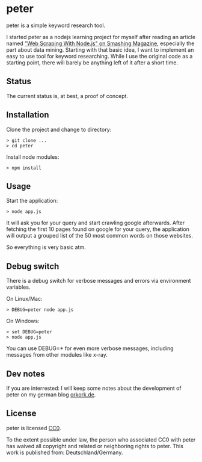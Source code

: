 # peter

peter is a simple keyword research tool.

I started peter as a nodejs learning project for myself after reading an article named ["Web Scraping With Node.js" on Smashing Magazine](http://www.smashingmagazine.com/2015/04/08/web-scraping-with-nodejs/), especially the part about data mining.
Starting with that basic idea, I want to implement an easy to use tool for keyword researching. While I use the original code as a starting point, there will barely be anything left of it after a short time.

## Status

The current status is, at best, a proof of concept. 

## Installation

Clone the project and change to directory:

    > git clone ...
    > cd peter

Install node modules:

    > npm install

## Usage

Start the application:
 
    > node app.js

It will ask you for your query and start crawling google afterwards. After fetching the first 10 pages found on google for your query, the application will output a grouped list of the 50 most common words on those websites.

So everything is very basic atm.

## Debug switch

There is a debug switch for verbose messages and errors via environment variables.

On Linux/Mac:
    
    > DEBUG=peter node app.js

On Windows:
    
    > set DEBUG=peter
    > node app.js

You can use DEBUG=* for even more verbose messages, including messages from other modules like x-ray.

## Dev notes

If you are interrested: I will keep some notes about the development of peter on my german blog [orkork.de](http://www.orkork.de/development/peter-ein-keyword-research-tool-mit-nodejs/).

## License

peter is licensed [CC0](http://creativecommons.org/publicdomain/zero/1.0/).

To the extent possible under law, the person who associated CC0 with peter has waived all copyright and related or neighboring rights to peter. This work is published from: Deutschland/Germany.